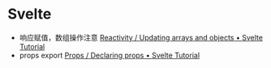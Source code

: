 # Svelte

- 响应赋值，数组操作注意
[Reactivity / Updating arrays and objects • Svelte Tutorial](https://svelte.dev/tutorial/updating-arrays-and-objects)
- props export
[Props / Declaring props • Svelte Tutorial](https://svelte.dev/tutorial/declaring-props)
